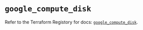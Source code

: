 # `google_compute_disk`

Refer to the Terraform Registory for docs: [`google_compute_disk`](https://registry.terraform.io/providers/hashicorp/google/4.72.1/docs/resources/compute_disk).
